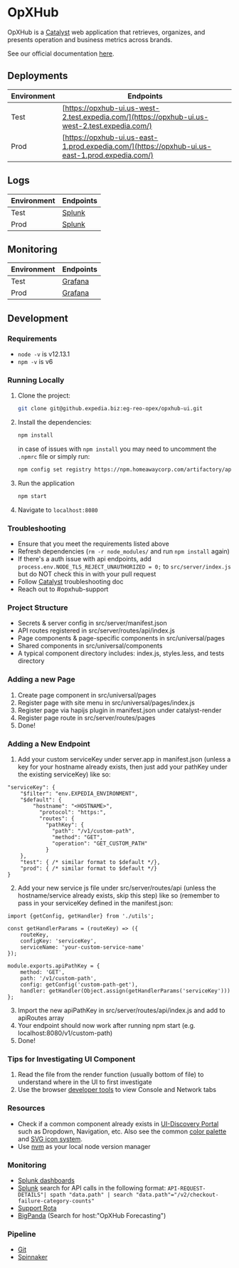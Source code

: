 # OpXHub

OpXHub is a [Catalyst](https://pages.github.expedia.biz/Catalyst/information/guide/introduction) web application that retrieves, organizes, and presents operation and business metrics across brands.

See our official documentation [here](https://pages.github.expedia.biz/eg-reo-opex/eg-reo-opex-docs/guide/products/availability_and_trends/opxhub_ui/).


## Deployments

| Environment | Endpoints                                                                                      |
| ----------- | ---------------------------------------------------------------------------------------------- |
| Test        | [https://opxhub-ui.us-west-2.test.expedia.com/](https://opxhub-ui.us-west-2.test.expedia.com/) |
| Prod        | [https://opxhub-ui.us-east-1.prod.expedia.com/](https://opxhub-ui.us-east-1.prod.expedia.com/) |


## Logs

| Environment | Endpoints                                                                                                                                                                                                |
| ----------- | -------------------------------------------------------------------------------------------------------------------------------------------------------------------------------------------------------- |
| Test        | [Splunk](https://splunk.test.egmonitoring.expedia.com/en-US/app/search/search?q=search%20index%3Dapp%20splunk_server_group%3Dbexg*%20sourcetype%3Dopxhub-ui*&sid=1650479189.36285_F24F4D69-7903-4F71-8690-62FCB4BBD9AB&display.page.search.mode=smart&dispatch.sample_ratio=1&earliest=-5m&latest=now) |
| Prod        | [Splunk](https://splunk.prod.egmonitoring.expedia.com/en-US/app/eg-opex-opxhub/opxhub_status_code_dashboard) |

## Monitoring

| Environment | Endpoints                                                                                                                                                                                                        |
| ----------- | ---------------------------------------------------------------------------------------------------------------------------------------------------------------------------------------------------------------- |
| Test        | [Grafana](https://grafana.test.expedia.com/d/ZPlMgQyZz/opxhub-ui-monitoring-dashboard?orgId=1&from=now-1d&to=now) |
| Prod        | [Grafana](https://grafana.prod.expedia.com/d/rGyxu1mGz/opxhub-ui-monitoring-dashboard?orgId=1&from=now-1d&to=now) |

## Development

### Requirements
- `node -v` is v12.13.1
- `npm -v` is v6

### Running Locally

1. Clone the project:

   ```bash
   git clone git@github.expedia.biz:eg-reo-opex/opxhub-ui.git
   ```

2. Install the dependencies:

   ```bash
   npm install
   ```

   in case of issues with `npm install` you may need to uncomment the `.npmrc` file or simply run:

   ```bash
   npm config set registry https://npm.homeawaycorp.com/artifactory/api/npm/npm
   ```

3. Run the application

   ```bash
   npm start
   ```

4. Navigate to `localhost:8080`


### Troubleshooting

- Ensure that you meet the requirements listed above
- Refresh dependencies (`rm -r node_modules/` and run `npm install` again)
- If there's a auth issue with api endpoints, add `process.env.NODE_TLS_REJECT_UNAUTHORIZED = 0;` to `src/server/index.js` but do NOT check this in with your pull request
- Follow [Catalyst](https://pages.github.expedia.biz/Catalyst/information/guide/before-you-begin) troubleshooting doc
- Reach out to #opxhub-support

### Project Structure

- Secrets & server config in src/server/manifest.json
- API routes registered in src/server/routes/api/index.js
- Page components & page-specific components in src/universal/pages
- Shared components in src/universal/components
- A typical component directory includes: index.js, styles.less, and tests directory

### Adding a new Page

1. Create page component in src/universal/pages
2. Register page with site menu in src/universal/pages/index.js
3. Register page via hapijs plugin in manifest.json under catalyst-render
4. Register page route in src/server/routes/pages
5. Done!

### Adding a New Endpoint

1. Add your custom serviceKey under server.app in manifest.json (unless a key for your hostname already exists, then just add your pathKey under the existing serviceKey) like so: 
```
"serviceKey": {
    "$filter": "env.EXPEDIA_ENVIRONMENT",
    "$default": {
        "hostname": "<HOSTNAME>",
          "protocol": "https:",
          "routes": {
            "pathKey": {
              "path": "/v1/custom-path",
              "method": "GET",
              "operation": "GET_CUSTOM_PATH"
            }
    },
    "test": { /* similar format to $default */},
    "prod": { /* similar format to $default */}
}
 ```
2. Add your new service js file under src/server/routes/api (unless the hostname/service already exists, skip this step) like so (remember to pass in your serviceKey defined in the manifest.json:
```
import {getConfig, getHandler} from './utils';

const getHandlerParams = (routeKey) => ({
    routeKey,
    configKey: 'serviceKey',
    serviceName: 'your-custom-service-name'
});

module.exports.apiPathKey = {
    method: 'GET',
    path: '/v1/custom-path',
    config: getConfig('custom-path-get'),
    handler: getHandler(Object.assign(getHandlerParams('serviceKey')))
};
```
3. Import the new apiPathKey in src/server/routes/api/index.js and add to apiRoutes array 
4. Your endpoint should now work after running npm start (e.g. localhost:8080/v1/custom-path)
5. Done!

### Tips for Investigating UI Component

1. Read the file from the render function (usually bottom of file) to understand where in the UI to first investigate
2. Use the browser [developer tools](https://developer.chrome.com/docs/devtools/) to view Console and Network tabs

### Resources

- Check if a common component already exists in [UI-Discovery Portal](https://ui-discovery.homeawaycorp.com/discovery/overview)
such as Dropdown, Navigation, etc. Also see the common [color palette](https://ui-discovery.homeawaycorp.com/discovery/web-components/base/colors#BaselineThemecolorpaletteandLessvariables)
and [SVG icon system](https://ui-discovery.homeawaycorp.com/discovery/web-components/base/icons#SVGIconSystem).
- Use [nvm](https://github.com/nvm-sh/nvm) as your local node version manager

### Monitoring

- [Splunk dashboards](https://splunk.prod.egmonitoring.expedia.com/en-US/app/eg-opex-opxhub/dashboards)
- [Splunk](https://splunk.prod.egmonitoring.expedia.com/en-US/app/eg-opex-opxhub/search) search for API calls in the following format: 
```API-REQUEST-DETAILS"| spath "data.path" | search "data.path"="/v2/checkout-failure-category-counts"```
- [Support Rota](https://confluence.expedia.biz/pages/viewpage.action?spaceKey=REO&title=Support+Rota)
- [BigPanda](https://a.bigpanda.io/) (Search for host:"OpXHub Forecasting")

### Pipeline

- [Git](https://github.expedia.biz/eg-reo-opex/opxhub-ui)
- [Spinnaker](https://spinnaker.expedia.biz/#/applications/opxhub-ui/executions)